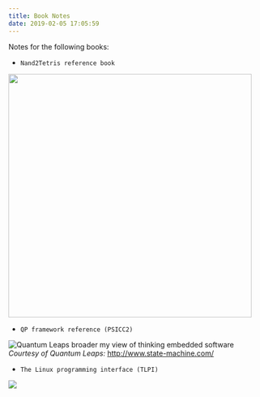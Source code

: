 ```yaml
---
title: Book Notes
date: 2019-02-05 17:05:59
---
```


Notes for the following books:

* `Nand2Tetris reference book`

<img src="https://static.wixstatic.com/media/44046b_68deee3a58e64efdba36a6813c4ea906~mv2.png/v1/crop/x_73,y_0,w_663,h_654/fill/w_663,h_653,al_c,q_85/44046b_68deee3a58e64efdba36a6813c4ea906~mv2.webp" width="480">


* `QP framework reference (PSICC2)`

![Quantum Leaps broader my view of thinking embedded software](http://www.state-machine.com/qpc/qp_banner.jpg)
*Courtesy of Quantum Leaps:* http://www.state-machine.com/

*  `The Linux programming interface (TLPI)`

<img src="https://upload.wikimedia.org/wikipedia/en/2/22/The_Linux_Programming_Interface.jpg">